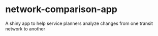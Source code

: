 # network-comparison-app
A shiny app to help service planners analyze changes from one transit network to another
